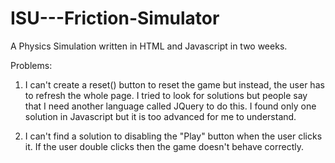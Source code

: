# ISU---Friction-Simulator
A Physics Simulation written in HTML and Javascript in two weeks.

Problems:
1. I can't create a reset() button to reset the game but instead, the user has to refresh the whole page. I tried to look for solutions but people say that I need another language called JQuery to do this. I found only one solution in Javascript but it is too advanced for me to understand.

2. I can't find a solution to disabling the "Play" button when the user clicks it. If the user double clicks then the game doesn't behave correctly. 

